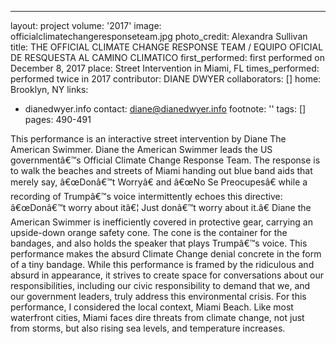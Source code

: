 ---
layout: project
volume: '2017'
image: officialclimatechangeresponseteam.jpg
photo_credit: Alexandra Sullivan
title: THE OFFICIAL CLIMATE CHANGE RESPONSE TEAM / EQUIPO OFICIAL DE RESQUESTA AL
  CAMINO CLIMATICO
first_performed: first performed on December 8, 2017
place: Street Intervention in Miami, FL
times_performed: performed twice in 2017
contributor: DIANE DWYER
collaborators: []
home: Brooklyn, NY
links:
- dianedwyer.info
contact: diane@dianedwyer.info
footnote: ''
tags: []
pages: 490-491



This performance is an interactive street intervention by Diane The American Swimmer. Diane the American Swimmer leads the US governmentâ€™s Official Climate Change Response Team. The response is to walk the beaches and streets of Miami handing out blue band aids that merely say, â€œDonâ€™t Worryâ€ and â€œNo Se Preocupesâ€ while a recording of Trumpâ€™s voice intermittently echoes this directive: â€œDonâ€™t worry about itâ€¦ Just donâ€™t worry about it.â€ Diane the American Swimmer is inefficiently covered in protective gear, carrying an upside-down orange safety cone. The cone is the container for the bandages, and also holds the speaker that plays Trumpâ€™s voice. This performance makes the absurd Climate Change denial concrete in the form of a tiny bandage. While this performance is framed by the ridiculous and absurd in appearance, it strives to create space for conversations about our responsibilities, including our civic responsibility to demand that we, and our government leaders, truly address this environmental crisis. For this performance, I considered the local context, Miami Beach. Like most waterfront cities, Miami faces dire threats from climate change, not just from storms, but also rising sea levels, and temperature increases.
